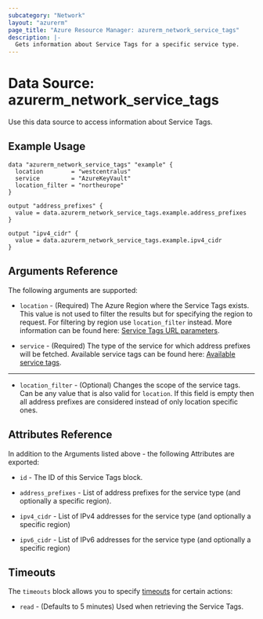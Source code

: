 ```yaml
---
subcategory: "Network"
layout: "azurerm"
page_title: "Azure Resource Manager: azurerm_network_service_tags"
description: |-
  Gets information about Service Tags for a specific service type.
---
```


# Data Source: azurerm_network_service_tags

Use this data source to access information about Service Tags.

## Example Usage

```hcl
data "azurerm_network_service_tags" "example" {
  location        = "westcentralus"
  service         = "AzureKeyVault"
  location_filter = "northeurope"
}

output "address_prefixes" {
  value = data.azurerm_network_service_tags.example.address_prefixes
}

output "ipv4_cidr" {
  value = data.azurerm_network_service_tags.example.ipv4_cidr
}
```

## Arguments Reference

The following arguments are supported:

* `location` - (Required) The Azure Region where the Service Tags exists. This value is not used to filter the results but for specifying the region to request. For filtering by region use `location_filter` instead.  More information can be found here: [Service Tags URL parameters](https://docs.microsoft.com/en-us/rest/api/virtualnetwork/servicetags/list#uri-parameters).

* `service` - (Required) The type of the service for which address prefixes will be fetched. Available service tags can be found here: [Available service tags](https://docs.microsoft.com/en-us/azure/virtual-network/service-tags-overview#available-service-tags).

---

* `location_filter` - (Optional) Changes the scope of the service tags. Can be any value that is also valid for `location`. If this field is empty then all address prefixes are considered instead of only location specific ones.

## Attributes Reference

In addition to the Arguments listed above - the following Attributes are exported: 

* `id` - The ID of this Service Tags block.

* `address_prefixes` - List of address prefixes for the service type (and optionally a specific region).

* `ipv4_cidr` - List of IPv4 addresses for the service type (and optionally a specific region)

* `ipv6_cidr` - List of IPv6 addresses for the service type (and optionally a specific region)

## Timeouts

The `timeouts` block allows you to specify [timeouts](https://www.terraform.io/docs/configuration/resources.html#timeouts) for certain actions:

* `read` - (Defaults to 5 minutes) Used when retrieving the Service Tags.
